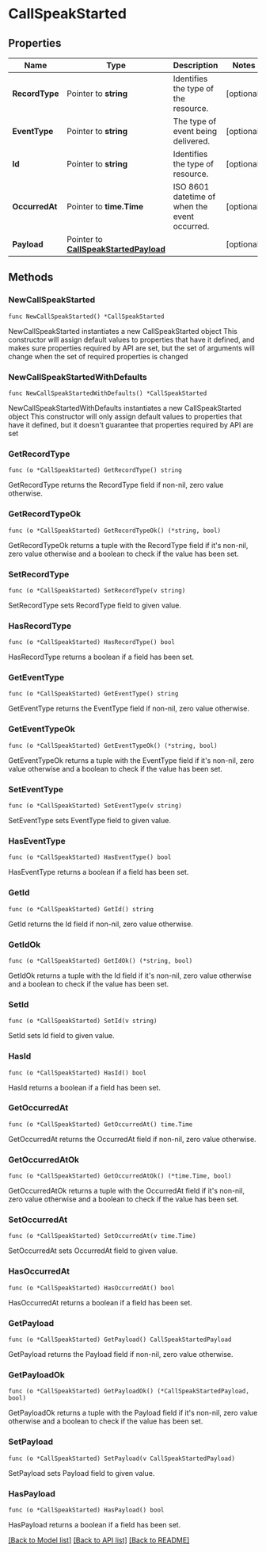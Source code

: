 # CallSpeakStarted

## Properties

Name | Type | Description | Notes
------------ | ------------- | ------------- | -------------
**RecordType** | Pointer to **string** | Identifies the type of the resource. | [optional] 
**EventType** | Pointer to **string** | The type of event being delivered. | [optional] 
**Id** | Pointer to **string** | Identifies the type of resource. | [optional] 
**OccurredAt** | Pointer to **time.Time** | ISO 8601 datetime of when the event occurred. | [optional] 
**Payload** | Pointer to [**CallSpeakStartedPayload**](CallSpeakStartedPayload.md) |  | [optional] 

## Methods

### NewCallSpeakStarted

`func NewCallSpeakStarted() *CallSpeakStarted`

NewCallSpeakStarted instantiates a new CallSpeakStarted object
This constructor will assign default values to properties that have it defined,
and makes sure properties required by API are set, but the set of arguments
will change when the set of required properties is changed

### NewCallSpeakStartedWithDefaults

`func NewCallSpeakStartedWithDefaults() *CallSpeakStarted`

NewCallSpeakStartedWithDefaults instantiates a new CallSpeakStarted object
This constructor will only assign default values to properties that have it defined,
but it doesn't guarantee that properties required by API are set

### GetRecordType

`func (o *CallSpeakStarted) GetRecordType() string`

GetRecordType returns the RecordType field if non-nil, zero value otherwise.

### GetRecordTypeOk

`func (o *CallSpeakStarted) GetRecordTypeOk() (*string, bool)`

GetRecordTypeOk returns a tuple with the RecordType field if it's non-nil, zero value otherwise
and a boolean to check if the value has been set.

### SetRecordType

`func (o *CallSpeakStarted) SetRecordType(v string)`

SetRecordType sets RecordType field to given value.

### HasRecordType

`func (o *CallSpeakStarted) HasRecordType() bool`

HasRecordType returns a boolean if a field has been set.

### GetEventType

`func (o *CallSpeakStarted) GetEventType() string`

GetEventType returns the EventType field if non-nil, zero value otherwise.

### GetEventTypeOk

`func (o *CallSpeakStarted) GetEventTypeOk() (*string, bool)`

GetEventTypeOk returns a tuple with the EventType field if it's non-nil, zero value otherwise
and a boolean to check if the value has been set.

### SetEventType

`func (o *CallSpeakStarted) SetEventType(v string)`

SetEventType sets EventType field to given value.

### HasEventType

`func (o *CallSpeakStarted) HasEventType() bool`

HasEventType returns a boolean if a field has been set.

### GetId

`func (o *CallSpeakStarted) GetId() string`

GetId returns the Id field if non-nil, zero value otherwise.

### GetIdOk

`func (o *CallSpeakStarted) GetIdOk() (*string, bool)`

GetIdOk returns a tuple with the Id field if it's non-nil, zero value otherwise
and a boolean to check if the value has been set.

### SetId

`func (o *CallSpeakStarted) SetId(v string)`

SetId sets Id field to given value.

### HasId

`func (o *CallSpeakStarted) HasId() bool`

HasId returns a boolean if a field has been set.

### GetOccurredAt

`func (o *CallSpeakStarted) GetOccurredAt() time.Time`

GetOccurredAt returns the OccurredAt field if non-nil, zero value otherwise.

### GetOccurredAtOk

`func (o *CallSpeakStarted) GetOccurredAtOk() (*time.Time, bool)`

GetOccurredAtOk returns a tuple with the OccurredAt field if it's non-nil, zero value otherwise
and a boolean to check if the value has been set.

### SetOccurredAt

`func (o *CallSpeakStarted) SetOccurredAt(v time.Time)`

SetOccurredAt sets OccurredAt field to given value.

### HasOccurredAt

`func (o *CallSpeakStarted) HasOccurredAt() bool`

HasOccurredAt returns a boolean if a field has been set.

### GetPayload

`func (o *CallSpeakStarted) GetPayload() CallSpeakStartedPayload`

GetPayload returns the Payload field if non-nil, zero value otherwise.

### GetPayloadOk

`func (o *CallSpeakStarted) GetPayloadOk() (*CallSpeakStartedPayload, bool)`

GetPayloadOk returns a tuple with the Payload field if it's non-nil, zero value otherwise
and a boolean to check if the value has been set.

### SetPayload

`func (o *CallSpeakStarted) SetPayload(v CallSpeakStartedPayload)`

SetPayload sets Payload field to given value.

### HasPayload

`func (o *CallSpeakStarted) HasPayload() bool`

HasPayload returns a boolean if a field has been set.


[[Back to Model list]](../README.md#documentation-for-models) [[Back to API list]](../README.md#documentation-for-api-endpoints) [[Back to README]](../README.md)


